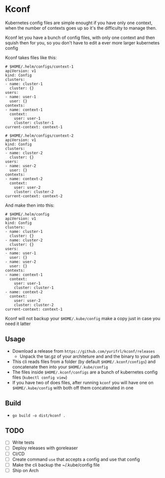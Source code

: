 # Kconf

Kubernetes config files are simple enought if you have only one context, when the number of contexts goes up so it's the difficulty to manage then.

Kconf let you have a bunch of config files, with only one context and then squish then for you, so you don't have to edit a ever more larger kubernetes config

Kconf takes files like this:
```
# $HOME/.helm/configs/context-1
apiVersion: v1
kind: Config
clusters:
- name: cluster-1
  cluster: {}
users:
- name: user-1
  user: {}
contexts:
- name: context-1
  context:
    user: user-1
    cluster: cluster-1
current-context: context-1
```
```
# $HOME/.helm/configs/context-2
apiVersion: v1
kind: Config
clusters:
- name: cluster-2
  cluster: {}
users:
- name: user-2
  user: {}
contexts:
- name: context-2
  context:
    user: user-2
    cluster: cluster-2
current-context: context-2
```
And make then into this:
```
# $HOME/.helm/config
apiVersion: v1
kind: Config
clusters:
- name: cluster-1
  cluster: {}
- name: cluster-2
  cluster: {}
users:
- name: user-1
  user: {}
- name: user-2
  user: {}
contexts:
- name: context-1
  context:
    user: user-1
    cluster: cluster-1
- name: context-2
  context:
    user: user-2
    cluster: cluster-2
current-context: context-1
```

Kconf will not backup your `$HOME/.kube/config` make a copy just in case you need it latter

## Usage

- Download a release from `https://github.com/yurifrl/kconf/releases`
  - Unpack the tar.gz of your architeture and and the binary to your path
- This cli reads files from a folder (by default `$HOME/.kconf/configs`) and concatenate then into your `$HOME/.kube/config`
- The files inside `$HOME/.kconf/configs` are a bunch of kubernetes config files (`kubectl config view`)
- If you have two of does files, after running `kconf` you will have one on `$HOME/.kube/config` with both off them concatenated in one

## Build

- `go build -o dist/kconf .`

## TODO

- [ ] Write tests
- [ ] Deploy releases with goreleaser
- [ ] CI/CD
- [ ] Create command `use` that accepts a config and use that config
- [ ] Make the cli backup the ~/.kube/config file
- [ ] Ship on Arch

